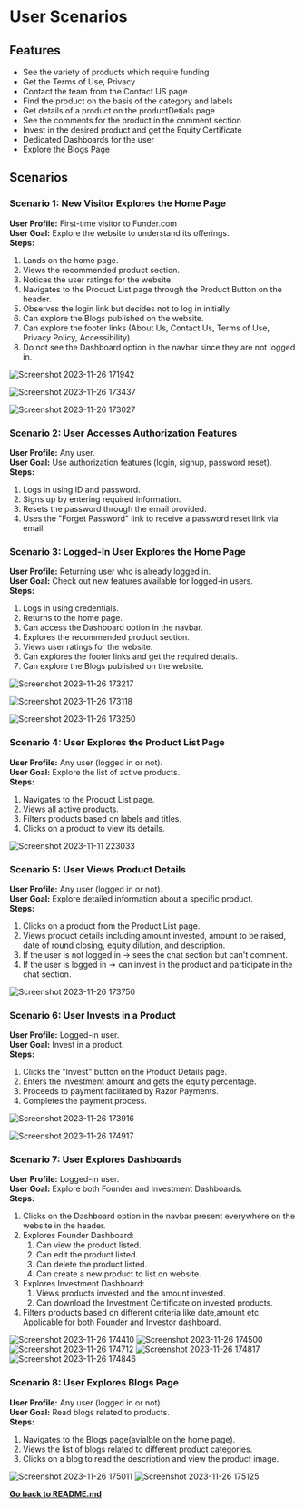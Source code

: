 # User Scenarios

## Features

* See the variety of products which require funding
* Get the Terms of Use, Privacy 
* Contact the team from the Contact US page
* Find the product on the basis of the category and labels
* Get details of a product on the productDetials page
* See the comments for the product in the comment section
* Invest in the desired product and get the Equity Certificate
* Dedicated Dashboards for the user
* Explore the Blogs Page

## Scenarios


### Scenario 1: New Visitor Explores the Home Page

**User Profile:** First-time visitor to Funder.com  
**User Goal:** Explore the website to understand its offerings.  
**Steps:**
1. Lands on the home page.
2. Views the recommended product section.
3. Notices the user ratings for the website.
4. Navigates to the Product List page through the Product Button on the header.
5. Observes the login link but decides not to log in initially.
6. Can explore the Blogs published on the website.
7. Can explore the footer links (About Us, Contact Us, Terms of Use, Privacy Policy, Accessibility).
8. Do not see the Dashboard option in the navbar since they are not logged in.

![Screenshot 2023-11-26 171942](https://github.com/Kapadiatathya/Funder.COM/assets/72372720/423e0f10-137a-491e-b91a-2d414eeb3f24)

![Screenshot 2023-11-26 173437](https://github.com/Kapadiatathya/Funder.COM/assets/72372720/f2198b22-5090-4101-b784-4800bf203c2d)

![Screenshot 2023-11-26 173027](https://github.com/Kapadiatathya/Funder.COM/assets/72372720/a773d7f0-1590-4dfb-880a-44e0fba992bd)

### Scenario 2: User Accesses Authorization Features

**User Profile:** Any user.  
**User Goal:** Use authorization features (login, signup, password reset).  
**Steps:**
1. Logs in using ID and password.
2. Signs up by entering required information.
3. Resets the password through the email provided.
4. Uses the "Forget Password" link to receive a password reset link via email.

### Scenario 3: Logged-In User Explores the Home Page

**User Profile:** Returning user who is already logged in.  
**User Goal:** Check out new features available for logged-in users.  
**Steps:**
1. Logs in using credentials.
2. Returns to the home page.
3. Can access the Dashboard option in the navbar.
4. Explores the recommended product section.
5. Views user ratings for the website.
7. Can explores the footer links and get the required details.
8. Can explore the Blogs published on the website.

![Screenshot 2023-11-26 173217](https://github.com/Kapadiatathya/Funder.COM/assets/72372720/c23d7b84-1235-4372-b256-cc59afeac757)


![Screenshot 2023-11-26 173118](https://github.com/Kapadiatathya/Funder.COM/assets/72372720/5b884628-1db2-46de-948b-d9621ade4636)


![Screenshot 2023-11-26 173250](https://github.com/Kapadiatathya/Funder.COM/assets/72372720/2c3606da-8c43-4939-99b0-ecc881bcb20f)

### Scenario 4: User Explores the Product List Page

**User Profile:** Any user (logged in or not).  
**User Goal:** Explore the list of active products.  
**Steps:**
1. Navigates to the Product List page.
2. Views all active products.
3. Filters products based on labels and titles.
4. Clicks on a product to view its details.


![Screenshot 2023-11-11 223033](https://github.com/Kapadiatathya/Funder.COM/assets/72372720/a25af450-aa91-47d5-a42f-a85073e3a355)


### Scenario 5: User Views Product Details

**User Profile:** Any user (logged in or not).  
**User Goal:** Explore detailed information about a specific product.  
**Steps:**
1. Clicks on a product from the Product List page.
2. Views product details including amount invested, amount to be raised, date of round closing, equity dilution, and description.
3. If the user is not logged in -> sees the chat section but can't comment.
4. If the user is logged in -> can invest in the product and participate in the chat section.

![Screenshot 2023-11-26 173750](https://github.com/Kapadiatathya/Funder.COM/assets/72372720/02f2b6ba-38f1-4176-be2c-406b9ed3fe84)


### Scenario 6: User Invests in a Product

**User Profile:** Logged-in user.  
**User Goal:** Invest in a product.  
**Steps:**
1. Clicks the "Invest" button on the Product Details page.
2. Enters the investment amount and gets the equity percentage.
3. Proceeds to payment facilitated by Razor Payments.
4. Completes the payment process.


![Screenshot 2023-11-26 173916](https://github.com/Kapadiatathya/Funder.COM/assets/72372720/6d1f3f65-9f03-499f-9a1f-7641c2c3727a)


![Screenshot 2023-11-26 174917](https://github.com/Kapadiatathya/Funder.COM/assets/72372720/74ec01be-7759-4255-a2e3-4cdca2395e79)

### Scenario 7: User Explores Dashboards

**User Profile:** Logged-in user.  
**User Goal:** Explore both Founder and Investment Dashboards.  
**Steps:**
1. Clicks on the Dashboard option in the navbar present everywhere on the website in the header.
2. Explores Founder Dashboard: 
   1. Can view the product listed.
   2. Can edit the product listed.
   3. Can delete the product listed.
   4. Can create a new product to list on website.
3. Explores Investment Dashboard: 
   1. Views products invested and the amount invested.
   2. Can download the Investment Certificate on invested products.
4. Filters products based on different criteria like date,amount etc. Applicable for both Founder and Investor dashboard.


![Screenshot 2023-11-26 174410](https://github.com/Kapadiatathya/Funder.COM/assets/72372720/5e3806dd-7c71-4ee6-bf17-a3060923e0c6)
![Screenshot 2023-11-26 174500](https://github.com/Kapadiatathya/Funder.COM/assets/72372720/36590700-79cb-4372-b5f1-0d06a6280176)
![Screenshot 2023-11-26 174712](https://github.com/Kapadiatathya/Funder.COM/assets/72372720/79d738fa-afe8-4aca-9027-2e9994273f8b)
![Screenshot 2023-11-26 174817](https://github.com/Kapadiatathya/Funder.COM/assets/72372720/20a353ce-264c-4e66-aea4-a99bd8dcff41)
![Screenshot 2023-11-26 174846](https://github.com/Kapadiatathya/Funder.COM/assets/72372720/1f583136-c877-493e-87c8-92e44bab86c6)


### Scenario 8: User Explores Blogs Page

**User Profile:** Any user (logged in or not).  
**User Goal:** Read blogs related to products.  
**Steps:**
1. Navigates to the Blogs page(avialble on the home page).
2. Views the list of blogs related to different product categories.
3. Clicks on a blog to read the description and view the product image.


![Screenshot 2023-11-26 175011](https://github.com/Kapadiatathya/Funder.COM/assets/72372720/c0367d61-c172-4ce7-a242-db485105f0c9)
![Screenshot 2023-11-26 175125](https://github.com/Kapadiatathya/Funder.COM/assets/72372720/35277779-c6e9-418b-b94a-beb103241690)


[**Go back to README.md**](../README.md)
